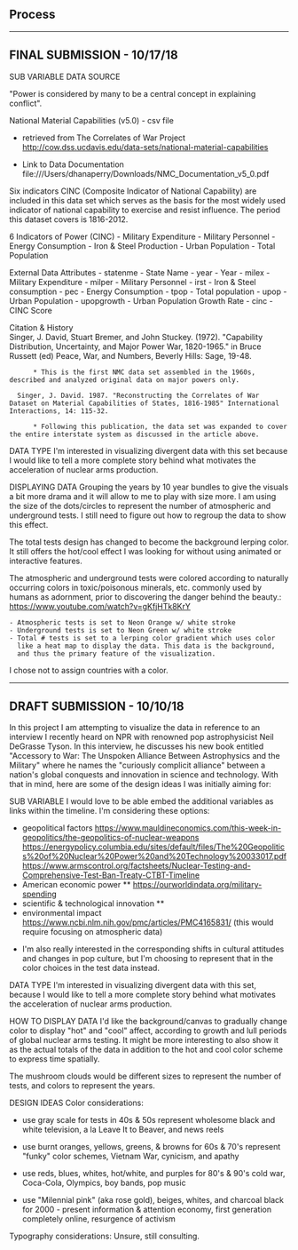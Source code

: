 ## Process
------------------------------------------------------------------------------------------------------------------------------------
FINAL SUBMISSION - 10/17/18
------------------------------------------------------------------------------------------------------------------------------------
SUB VARIABLE DATA SOURCE

"Power is considered by many to be a central concept in explaining conflict".

  National Material Capabilities (v5.0) - csv file
   - retrieved from The Correlates of War Project
     http://cow.dss.ucdavis.edu/data-sets/national-material-capabilities

   - Link to Data Documentation
     file:///Users/dhanaperry/Downloads/NMC_Documentation_v5_0.pdf

Six indicators CINC (Composite Indicator of National Capability) are included in this data set which serves as the basis for the most widely used indicator of national capability to exercise and resist influence. The period this dataset covers is 1816-2012.

  6 Indicators of Power (CINC)
    - Military Expenditure
    - Military Personnel
    - Energy Consumption
    - Iron & Steel Production
    - Urban Population
    - Total Population

  External Data Attributes
    - statenme      - State Name
    - year          - Year
    - milex         - Military Expenditure
    - milper        - Military Personnel
    - irst          - Iron & Steel consumption
    - pec           - Energy Consumption
    - tpop          - Total population
    - upop          - Urban Population
    - upopgrowth    - Urban Population Growth Rate
    - cinc          - CINC Score

  Citation & History  
      Singer, J. David, Stuart Bremer, and John Stuckey. (1972). "Capability Distribution, Uncertainty, and Major Power War, 1820-1965." in Bruce Russett (ed) Peace, War, and Numbers, Beverly Hills: Sage, 19-48.

          * This is the first NMC data set assembled in the 1960s, described and analyzed original data on major powers only.

      Singer, J. David. 1987. "Reconstructing the Correlates of War Dataset on Material Capabilities of States, 1816-1985" International Interactions, 14: 115-32.

          * Following this publication, the data set was expanded to cover the entire interstate system as discussed in the article above.


DATA TYPE
  I'm interested in visualizing divergent data with this set because I would like to tell a more complete story behind what motivates the acceleration of nuclear arms production.

DISPLAYING DATA
  Grouping the years by 10 year bundles to give the visuals a bit more drama and it will allow to me to play with size more. I am using the size of the dots/circles to represent the number of atmospheric and underground tests. I still need to figure out how to regroup the data to show this effect.

  The total tests design has changed to become the background lerping color. It still offers the hot/cool effect I was looking for without using animated or interactive features.

  The atmospheric and underground tests were colored according to naturally occurring colors in toxic/poisonous minerals, etc. commonly used by humans as adornment, prior to discovering the danger behind the beauty.: https://www.youtube.com/watch?v=gKfjHTk8KrY

    - Atmospheric tests is set to Neon Orange w/ white stroke
    - Underground tests is set to Neon Green w/ white stroke
    - Total # tests is set to a lerping color gradient which uses color
      like a heat map to display the data. This data is the background,
      and thus the primary feature of the visualization.

  I chose not to assign countries with a color.  

-----------------------------------------------------------------------------------------------------------------------------------  
DRAFT SUBMISSION - 10/10/18
-----------------------------------------------------------------------------------------------------------------------------------
In this project I am attempting to visualize the data in reference to an interview I recently heard on NPR with renowned pop astrophysicist Neil DeGrasse Tyson. In this interview, he discusses his new book entitled "Accessory to War: The Unspoken Alliance Between Astrophysics and the Military" where he names the "curiously complicit alliance" between a nation's global conquests and innovation in science and technology. With that in mind, here are some of the design ideas I was initially aiming for:

SUB VARIABLE
I would love to be able embed the additional variables as links within the timeline. I'm considering these options:
- geopolitical factors
  https://www.mauldineconomics.com/this-week-in-geopolitics/the-geopolitics-of-nuclear-weapons
  https://energypolicy.columbia.edu/sites/default/files/The%20Geopolitics%20of%20Nuclear%20Power%20and%20Technology%20033017.pdf
  https://www.armscontrol.org/factsheets/Nuclear-Testing-and-Comprehensive-Test-Ban-Treaty-CTBT-Timeline
- American economic power **
  https://ourworldindata.org/military-spending
- scientific & technological innovation **
- environmental impact
  https://www.ncbi.nlm.nih.gov/pmc/articles/PMC4165831/ (this would require focusing on atmospheric data)

* I'm also really interested in the corresponding shifts in cultural attitudes and changes in pop culture, but I'm
choosing to represent that in the color choices in the test data instead.

DATA TYPE
I'm interested in visualizing divergent data with this set, because I would like to tell a more complete story behind what motivates the acceleration of nuclear arms production.

HOW TO DISPLAY DATA
I'd like the background/canvas to gradually change color to display "hot" and "cool" affect, according to growth and lull periods of global nuclear arms testing. It might be more interesting to also show it as the actual totals of the data in addition to the hot and cool color scheme to express time spatially.

The mushroom clouds would be different sizes to represent the number of tests, and colors to represent the years.

DESIGN IDEAS
Color considerations:
- use gray scale for tests in 40s & 50s
  represent wholesome black and white television, a la Leave It to Beaver, and news reels

- use burnt oranges, yellows, greens, & browns for 60s & 70's
  represent "funky" color schemes, Vietnam War, cynicism, and apathy

- use reds, blues, whites, hot/white, and purples for 80's & 90's
  cold war, Coca-Cola, Olympics, boy bands, pop music

- use "Milennial pink" (aka rose gold), beiges, whites, and charcoal black for 2000 - present
  information & attention economy, first generation completely online, resurgence of activism

Typography considerations:
Unsure, still consulting.
